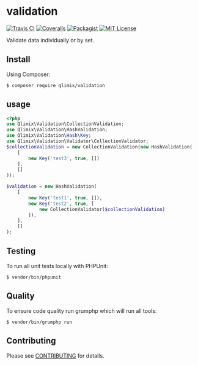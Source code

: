 # validation

[![Travis CI](https://api.travis-ci.org/qlimix/validation.svg?branch=master)](https://travis-ci.org/qlimix/validation)
[![Coveralls](https://img.shields.io/coveralls/github/qlimix/validation.svg)](https://coveralls.io/qlimix/validation)
[![Packagist](https://img.shields.io/packagist/v/qlimix/validation.svg)](https://packagist.org/packages/qlimix/validation)
[![MIT License](https://img.shields.io/badge/license-MIT-brightgreen.svg)](https://github.com/qlimix/validation/blob/master/LICENSE)

Validate data individually or by set.

## Install

Using Composer:

~~~
$ composer require qlimix/validation
~~~

## usage

```php
<?php
use Qlimix\Validation\CollectionValidation;
use Qlimix\Validation\HashValidation;
use Qlimix\Validation\Hash\Key;
use Qlimix\Validation\Validator\CollectionValidator;
$collectionValidation = new CollectionValidation(new HashValidation(
    [
        new Key('test3', true, [])
    ],
    []
));

$validation = new HashValidation(
    [
        new Key('test1', true, []),
        new Key('test2', true, [
            new CollectionValidator($collectionValidation)
        ]),
    ],
    []
);
```

## Testing
To run all unit tests locally with PHPUnit:

~~~
$ vendor/bin/phpunit
~~~

## Quality
To ensure code quality run grumphp which will run all tools:

~~~
$ vendor/bin/grumphp run
~~~


## Contributing

Please see [CONTRIBUTING](CONTRIBUTING.md) for details.
